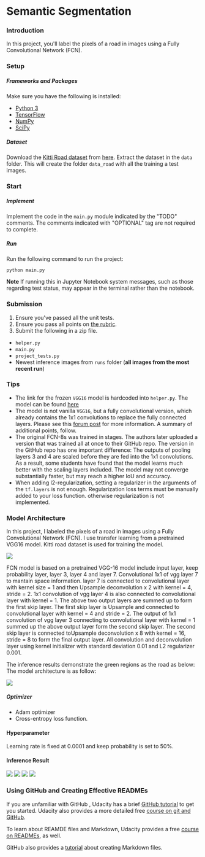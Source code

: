 # Semantic Segmentation
### Introduction
In this project, you'll label the pixels of a road in images using a Fully Convolutional Network (FCN).   

[//]: # (Image References)
[image1]: ./images/fcn_vgg.png
[image2]: ./images/semantic_segmentation.gif
[image3]: ./images/1.png
[image4]: ./images/2.png
[image5]: ./images/3.png
[image6]: ./images/4.png    

### Setup
##### Frameworks and Packages
Make sure you have the following is installed:
 - [Python 3](https://www.python.org/)
 - [TensorFlow](https://www.tensorflow.org/)
 - [NumPy](http://www.numpy.org/)
 - [SciPy](https://www.scipy.org/)
##### Dataset
Download the [Kitti Road dataset](http://www.cvlibs.net/datasets/kitti/eval_road.php) from [here](http://www.cvlibs.net/download.php?file=data_road.zip).  Extract the dataset in the `data` folder.  This will create the folder `data_road` with all the training a test images.

### Start
##### Implement
Implement the code in the `main.py` module indicated by the "TODO" comments.
The comments indicated with "OPTIONAL" tag are not required to complete.
##### Run
Run the following command to run the project:
```
python main.py
```
**Note** If running this in Jupyter Notebook system messages, such as those regarding test status, may appear in the terminal rather than the notebook.

### Submission
1. Ensure you've passed all the unit tests.
2. Ensure you pass all points on [the rubric](https://review.udacity.com/#!/rubrics/989/view).
3. Submit the following in a zip file.
 - `helper.py`
 - `main.py`
 - `project_tests.py`
 - Newest inference images from `runs` folder  (**all images from the most recent run**)
 
 ### Tips
- The link for the frozen `VGG16` model is hardcoded into `helper.py`.  The model can be found [here](https://s3-us-west-1.amazonaws.com/udacity-selfdrivingcar/vgg.zip)
- The model is not vanilla `VGG16`, but a fully convolutional version, which already contains the 1x1 convolutions to replace the fully connected layers. Please see this [forum post](https://discussions.udacity.com/t/here-is-some-advice-and-clarifications-about-the-semantic-segmentation-project/403100/8?u=subodh.malgonde) for more information.  A summary of additional points, follow. 
- The original FCN-8s was trained in stages. The authors later uploaded a version that was trained all at once to their GitHub repo.  The version in the GitHub repo has one important difference: The outputs of pooling layers 3 and 4 are scaled before they are fed into the 1x1 convolutions.  As a result, some students have found that the model learns much better with the scaling layers included. The model may not converge substantially faster, but may reach a higher IoU and accuracy. 
- When adding l2-regularization, setting a regularizer in the arguments of the `tf.layers` is not enough. Regularization loss terms must be manually added to your loss function. otherwise regularization is not implemented.
    
### Model Architecture
In this project, I labeled the pixels of a road in images using a Fully Convolutional Network (FCN). I use transfer learning from a pretrained VGG16 model. Kitti road dataset is used for training the model.

![][image1]

FCN model is based on a pretrained VGG-16 model include input layer, keep probability layer, layer 3, layer 4 and layer 7. Convolutional 1x1 of vgg layer 7 to mantain space information. layer 7 is connected to convolutional layer with kernel size = 1 and then Upsample deconvolution x 2 with kernel = 4, stride = 2. 1x1 convolution of vgg layer 4 is also connected to convolutional layer with kernel = 1. The above two output layers are summed up to form the first skip layer. The first skip layer is Upsample and connected to convolutional layer with kernel = 4 and stride = 2. The output of 1x1 convolution of vgg layer 3 connecting to convolutional layer with kernel = 1 summed up the above output layer form the second skip layer. The second skip layer is connected toUpsample deconvolution x 8 with kernel = 16, stride = 8 to form the final output layer. All convolution and deconvolution layer using kernel initializer with standard deviation 0.01 and L2 regularizer 0.001.    

The inference results demonstrate the green regions as the road as below: The model architecture is as follow:
    
![][image2] 

##### Optimizer
  - Adam optimizer 
  - Cross-entropy loss function.    
  
#### Hyperparameter   
Learning rate is fixed at 0.0001 and keep probability is set to 50%.
    
#### Inference Result
    
![][image3]
![][image4]
![][image5]
![][image6]   

### Using GitHub and Creating Effective READMEs
If you are unfamiliar with GitHub , Udacity has a brief [GitHub tutorial](http://blog.udacity.com/2015/06/a-beginners-git-github-tutorial.html) to get you started. Udacity also provides a more detailed free [course on git and GitHub](https://www.udacity.com/course/how-to-use-git-and-github--ud775).

To learn about REAMDE files and Markdown, Udacity provides a free [course on READMEs](https://www.udacity.com/courses/ud777), as well. 

GitHub also provides a [tutorial](https://guides.github.com/features/mastering-markdown/) about creating Markdown files.
